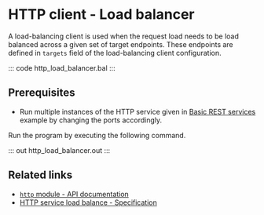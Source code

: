 # HTTP client - Load balancer

A load-balancing client is used when the request load needs to be load balanced across a given set of target endpoints. These endpoints are defined in `targets` field of the load-balancing client configuration.

::: code http_load_balancer.bal :::

## Prerequisites
- Run multiple instances of the HTTP service given in [Basic REST services](/learn/by-example/http-basic-rest-service/) example by changing the ports accordingly.

Run the program by executing the following command.

::: out http_load_balancer.out :::

## Related links
- [`http` module - API documentation](https://lib.ballerina.io/ballerina/http/latest/)
- [HTTP service load balance - Specification](/spec/http/#2417-load-balance)
